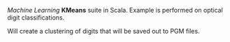 _Machine Learning_ **KMeans** suite in Scala.  Example is performed on optical digit classifications.

Will create a clustering of digits that will be saved out to PGM files.